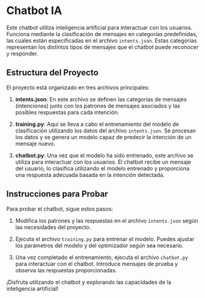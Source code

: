 # Chatbot IA

Este chatbot utiliza inteligencia artificial para interactuar con los usuarios. Funciona mediante la clasificación de mensajes en categorías predefinidas, las cuales están especificadas en el archivo `intents.json`. Estas categorías representan los distintos tipos de mensajes que el chatbot puede reconocer y responder.

## Estructura del Proyecto

El proyecto está organizado en tres archivos principales:

1. **intents.json**: En este archivo se definen las categorías de mensajes (intenciones) junto con los patrones de mensajes asociados y las posibles respuestas para cada intención.

2. **training.py**: Aquí se lleva a cabo el entrenamiento del modelo de clasificación utilizando los datos del archivo `intents.json`. Se procesan los datos y se genera un modelo capaz de predecir la intención de un mensaje nuevo.

3. **chatbot.py**: Una vez que el modelo ha sido entrenado, este archivo se utiliza para interactuar con los usuarios. El chatbot recibe un mensaje del usuario, lo clasifica utilizando el modelo entrenado y proporciona una respuesta adecuada basada en la intención detectada.

## Instrucciones para Probar

Para probar el chatbot, sigue estos pasos:

1. Modifica los patrones y las respuestas en el archivo `intents.json` según las necesidades del proyecto.

2. Ejecuta el archivo `training.py` para entrenar el modelo. Puedes ajustar los parámetros del modelo y del optimizador según sea necesario.

3. Una vez completado el entrenamiento, ejecuta el archivo `chatbot.py` para interactuar con el chatbot. Introduce mensajes de prueba y observa las respuestas proporcionadas.

¡Disfruta utilizando el chatbot y explorando las capacidades de la inteligencia artificial!